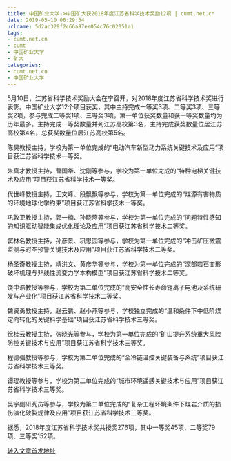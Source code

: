 ```yaml
---
title: 中国矿业大学->中国矿大获2018年度江苏省科学技术奖励12项 | cumt.net.cn
date: 2019-05-10 06:29:54
urlname: 5d2ac329f2c66a97ee054c76c02051a1
tags: 
- cumt.net.cn
- cumt
- 中国矿业大学
- 矿大
categories:
- cumt.net.cn
- 中国矿业大学
---
```



5月10日，江苏省科学技术奖励大会在宁召开，对2018年度江苏省科学技术奖进行表彰。中国矿业大学12个项目获奖，其中主持完成一等奖3项、二等奖3项、三等奖2项，参与完成二等奖1项、三等奖3项，第一单位获奖数量和获一等奖数量均为历年最多。主持完成一等奖数量并列江苏高校第3名，主持完成获奖数量位居江苏高校第4名，总获奖数量位居江苏高校第5名。

陈昊教授主持，学校为第一单位完成的“电动汽车新型动力系统关键技术及应用”项目获江苏省科学技术一等奖。

朱真才教授主持，曹国华、沈刚等参与，学校为第一单位完成的“特种电梯关键技术及应用”项目获江苏省科学技术一等奖。

代世峰教授主持，王文峰、段飘飘等参与，学校为第一单位完成的“煤源有害物质的环境地球化学约束”项目获江苏省科学技术一等奖。

巩敦卫教授主持，郭一楠、孙晓燕等参与，学校为第一单位完成的“问题特性感知的知识驱动智能集成优化理论及应用”项目获江苏省科学技术二等奖。

窦林名教授主持，孙彦景、巩思园等参与，学校为第一单位完成的“冲击矿压微震监测与时空预警关键技术及应用”项目获江苏省科学技术二等奖。

杨圣奇教授主持，靖洪文、黄彦华等参与，学校为第一单位完成的“深部岩石变形破坏机理与非线性流变力学本构模型”项目获江苏省科学技术二等奖。

饶中浩教授等参与，学校为第二单位完成的“高安全性长寿命锂离子电池及系统研发与产业化”项目获江苏省科学技术二等奖。

魏贤勇教授主持，赵云鹏、赵小燕等参与，学校独立完成的“温和条件下中低阶煤定向转化的关键科学基础”项目获江苏省科学技术三等奖。

徐桂云教授主持，张晓光等参与，学校为第一单位完成的“矿山提升系统重大风险防控关键技术与应用”项目获江苏省科学技术三等奖。

程德强教授等参与，学校为第二单位完成的“全冷链温控关键装备与系统”项目获江苏省科学技术三等奖。

谭琨教授等参与，学校为第二单位完成的“城市环境遥感关键技术与应用”项目获江苏省科学技术三等奖。

吴宇副研究员等参与，学校为第二单位完成的“复杂工程环境条件下煤岩介质的损伤演化破裂规律及应用”项目获江苏省科学技术三等奖。

据悉，2018年度江苏省科学技术奖共授奖276项，其中一等奖45项、二等奖79项、三等奖152项。





[转入文章首发地址](http://xwzx.cumt.edu.cn/ff/95/c513a524181/page.htm)